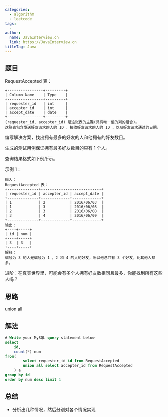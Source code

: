 ```yaml
---
categories:
  - algorithm
  - leetcode
tags:
  - 
author: 
  name: JavaInterview.cn
  link: https://JavaInterview.cn
titleTag: Java
---
```



## 题目
RequestAccepted 表：

    +----------------+---------+
    | Column Name    | Type    |
    +----------------+---------+
    | requester_id   | int     |
    | accepter_id    | int     |
    | accept_date    | date    |
    +----------------+---------+
    (requester_id, accepter_id) 是这张表的主键(具有唯一值的列的组合)。
    这张表包含发送好友请求的人的 ID ，接收好友请求的人的 ID ，以及好友请求通过的日期。


编写解决方案，找出拥有最多的好友的人和他拥有的好友数目。

生成的测试用例保证拥有最多好友数目的只有 1 个人。

查询结果格式如下例所示。



示例 1：

    输入：
    RequestAccepted 表：
    +--------------+-------------+-------------+
    | requester_id | accepter_id | accept_date |
    +--------------+-------------+-------------+
    | 1            | 2           | 2016/06/03  |
    | 1            | 3           | 2016/06/08  |
    | 2            | 3           | 2016/06/08  |
    | 3            | 4           | 2016/06/09  |
    +--------------+-------------+-------------+
    输出：
    +----+-----+
    | id | num |
    +----+-----+
    | 3  | 3   |
    +----+-----+
    解释：
    编号为 3 的人是编号为 1 ，2 和 4 的人的好友，所以他总共有 3 个好友，比其他人都多。


进阶：在真实世界里，可能会有多个人拥有好友数相同且最多，你能找到所有这些人吗？


## 思路

union all

## 解法
```sql
# Write your MySQL query statement below
select
    id,
    count(*) num
from(
        select requester_id id from RequestAccepted
        union all select accepter_id from RequestAccepted
    ) a
group by id
order by num desc limit 1
```

## 总结

- 分析出几种情况，然后分别对各个情况实现 
